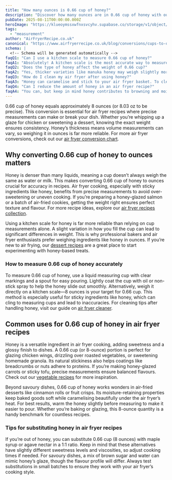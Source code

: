 ```yaml
---
title: "How many ounces is 0.66 cup of honey?"
description: "Discover how many ounces are in 0.66 cup of honey with our easy conversion guide—perfect for air fryer recipes and precise baking measurements."
pubDate: 2025-08-11T00:00:00.000Z
heroImage: "https://klueoymssxwfnxsvcyhv.supabase.co/storage/v1/object/public/Shmucket/how-many-ounces-is-0-66-cup-of-honey.webp"
tags:
  - "measurement"
author: "AirFryerRecipe.co.uk"
canonical: "https://www.airfryerrecipe.co.uk/blog/conversions/cups-to-ounces/how-many-ounces-is-0-66-cup-of-honey"
schema: |
  <!-- Schema will be generated automatically -->
faqQ1: "Can I use a kitchen scale to measure 0.66 cup of honey?"
faqA1: "Absolutely! A kitchen scale is the most accurate way to measure 0.66 cup of honey, which weighs approximately 8 ounces. Simply place your container on the scale, tare it to zero, and pour the honey until you hit 8 oz. This method eliminates the mess and guesswork of using measuring cups."
faqQ2: "Does the type of honey affect the weight of 0.66 cup?"
faqA2: "Yes, thicker varieties like manuka honey may weigh slightly more per cup due to higher density, while runny honeys like acacia are lighter. However, the difference is minimal—0.66 cup of any honey will still be close to 8 ounces. For precision, always weigh it if your recipe is sensitive to measurements."
faqQ3: "How do I clean my air fryer after using honey?"
faqA3: "Honey can caramelise and stick to your air fryer basket. To clean it, soak the basket in warm, soapy water to loosen residue, then scrub gently with a non-abrasive sponge. For stubborn spots, a paste of baking soda and water works wonders. Always avoid harsh chemicals that could damage the non-stick coating."
faqQ4: "Can I reduce the amount of honey in an air fryer recipe?"
faqA4: "You can, but keep in mind honey contributes to browning and moisture retention. If reducing 0.66 cup (8 oz), replace some of it with a liquid like apple juice or broth to maintain texture. For desserts, consider mashed banana or applesauce as partial substitutes to retain sweetness."
---
```

<p>0.66 cup of honey equals approximately 8 ounces (or 8.03 oz to be precise). This conversion is essential for air fryer recipes where precise measurements can make or break your dish. Whether you’re whipping up a glaze for chicken or sweetening a dessert, knowing the exact weight ensures consistency. Honey’s thickness means volume measurements can vary, so weighing it in ounces is far more reliable. For more air fryer conversions, check out our <a href=https://www.airfryerrecipe.co.uk/air-fryer-conversion-chart>air fryer conversion chart</a>.</p>

<h2>Why converting 0.66 cup of honey to ounces matters</h2>  
<p>Honey is denser than many liquids, meaning a cup doesn’t always weigh the same as water or milk. This makes converting 0.66 cup of honey to ounces crucial for accuracy in recipes. Air fryer cooking, especially with sticky ingredients like honey, benefits from precise measurements to avoid over-sweetening or uneven cooking. If you’re preparing a honey-glazed salmon or a batch of air-fried cookies, getting the weight right ensures perfect texture and flavour. For more recipe ideas, explore our <a href=https://www.airfryerrecipe.co.uk/recipes>air fryer recipes collection</a>.</p>  

<p>Using a kitchen scale for honey is far more reliable than relying on cup measurements alone. A slight variation in how you fill the cup can lead to significant differences in weight. This is why professional bakers and air fryer enthusiasts prefer weighing ingredients like honey in ounces. If you’re new to air frying, our <a href=https://www.airfryerrecipe.co.uk/recipe-category/dessert>dessert recipes</a> are a great place to start experimenting with honey-based treats.</p>  

<h3>How to measure 0.66 cup of honey accurately</h3>  
<p>To measure 0.66 cup of honey, use a liquid measuring cup with clear markings and a spout for easy pouring. Lightly coat the cup with oil or non-stick spray to help the honey slide out smoothly. Alternatively, weigh it directly on a kitchen scale—8 ounces is your target for 0.66 cup. This method is especially useful for sticky ingredients like honey, which can cling to measuring cups and lead to inaccuracies. For cleaning tips after handling honey, visit our guide on <a href=https://www.airfryerrecipe.co.uk/air-fryer-cleaner>air fryer cleaner</a>.</p>  

<h2>Common uses for 0.66 cup of honey in air fryer recipes</h2>  
<p>Honey is a versatile ingredient in air fryer cooking, adding sweetness and a glossy finish to dishes. A 0.66 cup (or 8-ounce) portion is perfect for glazing chicken wings, drizzling over roasted vegetables, or sweetening homemade granola. Its natural stickiness also helps coatings like breadcrumbs or nuts adhere to proteins. If you’re making honey-glazed carrots or sticky tofu, precise measurements ensure balanced flavours. Check out our <a href=https://www.airfryerrecipe.co.uk/recipe-category/vegetables>vegetable recipes</a> for more inspiration.</p>  

<p>Beyond savoury dishes, 0.66 cup of honey works wonders in air-fried desserts like cinnamon rolls or fruit crisps. Its moisture-retaining properties keep baked goods soft while caramelising beautifully under the air fryer’s heat. For best results, warm the honey slightly before measuring to make it easier to pour. Whether you’re baking or glazing, this 8-ounce quantity is a handy benchmark for countless recipes.</p>  

<h3>Tips for substituting honey in air fryer recipes</h3>  
<p>If you’re out of honey, you can substitute 0.66 cup (8 ounces) with maple syrup or agave nectar in a 1:1 ratio. Keep in mind that these alternatives have slightly different sweetness levels and viscosities, so adjust cooking times if needed. For savoury dishes, a mix of brown sugar and water can mimic honey’s glaze, though the flavour profile will differ. Always test substitutions in small batches to ensure they work with your air fryer’s cooking style.</p>
